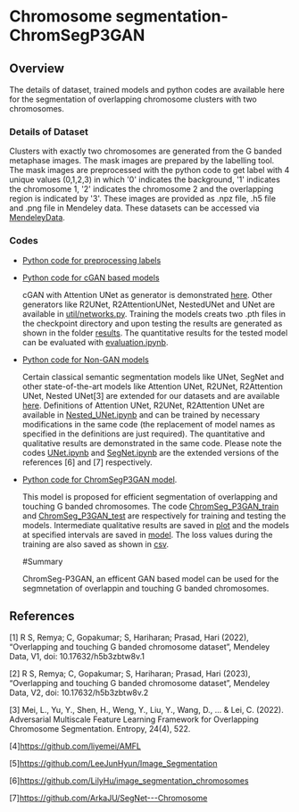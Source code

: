 # Chromosome segmentation-ChromSegP3GAN
## Overview
The details of dataset, trained models and python codes are available here for the segmentation of overlapping chromosome clusters with two chromosomes.
### Details of Dataset
Clusters with exactly two chromosomes are generated from the G banded metaphase images. The mask images are prepared by the labelling tool. The mask images are preprocessed with the python code to get label with 4 unique values (0,1,2,3) in which '0' indicates the background, '1' indicates the chromosome 1, '2' indicates the chromosome 2 and the overlapping region is indicated by '3'.
These images are provided as .npz file, .h5 file and .png file in Mendeley data. These datasets can be accessed via  [MendeleyData](https://data.mendeley.com/drafts/h5b3zbtw8v).

### Codes
- [Python code for preprocessing labels](https://github.com/remyaji/chromosome_segmentation-ChromSegP3GAN/blob/main/preprocess_mask.ipynb)
- [Python code for cGAN based models](https://github.com/remyaji/chromosome_segmentation-ChromSegP3GAN/tree/main/cGAN%20models) 
 
    cGAN with Attention UNet as generator is demonstrated [here](https://github.com/remyaji/chromosome_segmentation-ChromSegP3GAN/tree/main/cGAN%20models). Other generators like R2UNet, R2AttentionUNet, NestedUNet and UNet are available in [util/networks.py](https://github.com/remyaji/chromosome_segmentation-ChromSegP3GAN/blob/main/cGAN%20models/util/networks.py). Training the models creats two .pth files in the checkpoint directory and upon testing the results are generated as shown in the folder [results](https://github.com/remyaji/chromosome_segmentation-ChromSegP3GAN/tree/main/cGAN%20models/results). The quantitative results for  the tested model can be evaluated with [evaluation.ipynb](https://github.com/remyaji/chromosome_segmentation-ChromSegP3GAN/blob/main/cGAN%20models/evaluation.ipynb).
    
- [Python code for Non-GAN models](https://github.com/remyaji/chromosome_segmentation-ChromSegP3GAN/tree/main/SegmentationModels(Non-GAN))

  Certain classical semantic segmentation models like UNet, SegNet and other state-of-the-art models like Attention UNet, R2UNet, R2Attention UNet, Nested UNet[3] are extended for our datasets and are available [here](https://github.com/remyaji/chromosome_segmentation-ChromSegP3GAN/tree/main/SegmentationModels(Non-GAN)). Definitions of Attention UNet, R2UNet, R2Attention UNet  are available in [Nested_UNet.ipynb](https://github.com/remyaji/chromosome_segmentation-ChromSegP3GAN/blob/main/SegmentationModels(Non-GAN)/Nested_UNet.ipynb) and can be trained by necessary modifications in the same code (the replacement of model names as specified in the definitions are just required). The quantitative and qualitative results are demonstrated in the same code. Please note the codes [UNet.ipynb](https://github.com/remyaji/chromosome_segmentation-ChromSegP3GAN/blob/main/SegmentationModels(Non-GAN)/UNet.ipynb) and [SegNet.ipynb](https://github.com/remyaji/chromosome_segmentation-ChromSegP3GAN/blob/main/SegmentationModels(Non-GAN)/SegNet.ipynb) are the extended versions of the references [6] and [7] respectively. 
  
- [Python code for ChromSegP3GAN model](https://github.com/remyaji/chromosome_segmentation-ChromSegP3GAN/tree/main/ChromSegP3GAN). 

   This model is proposed for efficient segmentation of overlapping and touching G banded chromosomes. The code [ChromSeg_P3GAN_train]() and [ChromSeg_P3GAN_test]() are respectively for training and testing the models. Intermediate qualitative results are saved in [plot](https://github.com/remyaji/chromosome_segmentation-ChromSegP3GAN/tree/main/ChromSegP3GAN/plot) and the models at specified intervals are saved in [model](https://github.com/remyaji/chromosome_segmentation-ChromSegP3GAN/tree/main/ChromSegP3GAN/model). The loss values during the training are also saved as shown in [csv](https://github.com/remyaji/chromosome_segmentation-ChromSegP3GAN/tree/main/ChromSegP3GAN/csv). 
   
   #Summary 
   
    ChromSeg-P3GAN, an efficent GAN based model can be used for the segmnetation of overlappin and touching G banded chromosomes. 
    
    
## References
<a id="1">[1]</a> R S, Remya; C, Gopakumar; S, Hariharan; Prasad, Hari (2022), “Overlapping and touching G banded chromosome dataset”, Mendeley Data, V1, doi: 10.17632/h5b3zbtw8v.1

<a id="2">[2]</a> R S, Remya; C, Gopakumar; S, Hariharan; Prasad, Hari (2023), “Overlapping and touching G banded chromosome dataset”, Mendeley Data, V2, doi: 10.17632/h5b3zbtw8v.2

<a id="3">[3]</a> Mei, L., Yu, Y., Shen, H., Weng, Y., Liu, Y., Wang, D., ... & Lei, C. (2022). Adversarial Multiscale Feature Learning Framework for Overlapping Chromosome Segmentation. Entropy, 24(4), 522.

<a id="4">[4]</a>https://github.com/liyemei/AMFL

<a id="5">[5]</a>https://github.com/LeeJunHyun/Image_Segmentation

<a id="6">[6]</a>https://github.com/LilyHu/image_segmentation_chromosomes

<a id="7">[7]</a>https://github.com/ArkaJU/SegNet---Chromosome
